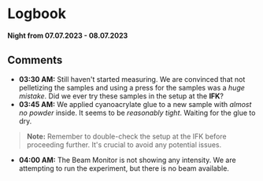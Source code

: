 # Logbook 
**Night from 07.07.2023 - 08.07.2023**

## Comments
- **03:30 AM:** Still haven't started measuring. We are convinced that not pelletizing the samples and using a press for the samples was a *huge mistake*. Did we ever try these samples in the setup at the **IFK**?
- **03:45 AM:** We applied cyanoacrylate glue to a new sample with *almost no powder* inside. It seems to be *reasonably tight*. Waiting for the glue to dry.

> **Note:** Remember to double-check the setup at the IFK before proceeding further. It's crucial to avoid any potential issues.

- **04:00 AM:** The Beam Monitor is not showing any intensity. We are attempting to run the experiment, but there is no beam available.
